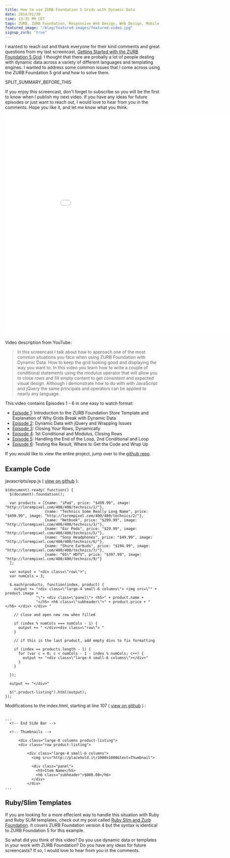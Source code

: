 ```yaml
---
title: How to use ZURB Foundation 5 Grids with Dynamic Data
date: 2014/01/30
time: 13:35 PM CET
tags: ZURB, ZURB Foundation, Responsive Web Design, Web Design, Mobile, Video
featured_image: "/blog/featured-images/featured-video.jpg"
signup_zurb: "true"
---
```


I wanted to reach out and thank everyone for their kind comments and great questions from my last screencast, [Getting Started with the ZURB Foundation 5 Grid](getting-started-with-the-zurb-foundation-5-grid). I thought that there are probally a lot of people dealing with dynamic data across a variety of different languages and templating engines. I wanted to address some common issues that I come across using the ZURB Foundation 5 grid and how to solve them.

SPLIT\_SUMMARY\_BEFORE\_THIS

If you enjoy this screencast, don't forget to subscribe so you will be the first to know when I publish my next video. If you have any ideas for future episodes or just want to reach out, I would love to hear from you in the comments. Hope you like it, and let me know what you think.

<div class="flex-video widescreen"><iframe width="960" height="720" src="//www.youtube.com/embed/UjN_aX84Qco?rel=0" frameborder="0" allowfullscreen></iframe></div>

Video description from YouTube:

> In this screencast I talk about how to approach one of the most common situations you face when using ZURB Foundation with Dynamic Data: How to keep the grid looking good and displaying the way you want to. In this video you learn how to write a couple of conditional statements using the modulus operator that will allow you to close rows and fill empty content to get consistent and expected visual design. Although I demonstrate how to do with with JavaScript and jQuery the same principals and operators can be applied to nearly any language.

This video contains Episodes 1 - 6 in one easy to watch format:

 * [Episode 1](http://www.youtube.com/watch?v=hSSitbSCn6Y&list=PL1gbVstzjPTbo5J9Efl0-gUk0wWBTyzb4): Introduction to the ZURB Foundation Store Template and Explanation of Why Grids Break with Dynamic Data
 * [Episode 2](http://www.youtube.com/watch?v=cWUurEPMrx4&list=PL1gbVstzjPTbo5J9Efl0-gUk0wWBTyzb4): Dynamic Data with jQuery and Wrapping Issues
 * [Episode 3](http://www.youtube.com/watch?v=t9RBHnMYRVk&list=PL1gbVstzjPTbo5J9Efl0-gUk0wWBTyzb4): Closing Your Rows, Dynamically
 * [Episode 4](http://www.youtube.com/watch?v=v4XVOa1lwCY&list=PL1gbVstzjPTbo5J9Efl0-gUk0wWBTyzb4): 1st Conditional and Modulus, Closing Rows
 * [Episode 5](http://www.youtube.com/watch?v=-z5qs8KwKpU&list=PL1gbVstzjPTbo5J9Efl0-gUk0wWBTyzb4): Handling the End of the Loop, 2nd Conditional and Loop
 * [Episode 6](http://www.youtube.com/watch?v=I5dD9sx3eI8&list=PL1gbVstzjPTbo5J9Efl0-gUk0wWBTyzb4): Testing the Result, Where to Get the Code and Wrap Up

If you would like to view the entire project, jump over to the [github repo](https://github.com/manofstone/demo-zurb-foundation-5-grids-with-dynamic-data).

## Example Code

javascripts/app.js ( [view on github](https://github.com/manofstone/demo-zurb-foundation-5-grids-with-dynamic-data/blob/master/js/app.js) ):

<pre><code class="javascript">$(document).ready( function() {
  $(document).foundation();

  var products = [{name: &quot;iPad&quot;, price: &quot;$499.99&quot;, image: &quot;http://lorempixel.com/400/400/technics/1/&quot;},
                  {name: &quot;Technics Some Really Long Name&quot;, price: &quot;$499.99&quot;, image: &quot;http://lorempixel.com/400/400/technics/2/&quot;},
                  {name: &quot;Netbook&quot;, price: &quot;$299.99&quot;, image: &quot;http://lorempixel.com/400/400/technics/3/&quot;},
                  {name: &quot;Ear Pods&quot;, price: &quot;$29.99&quot;, image: &quot;http://lorempixel.com/400/400/technics/5/&quot;},
                  {name: &quot;Sony Headphones&quot;, price: &quot;$49.99&quot;, image: &quot;http://lorempixel.com/400/400/technics/6/&quot;},
                  {name: &quot;Shure Earbuds&quot;, price: &quot;$194.99&quot;, image: &quot;http://lorempixel.com/400/400/technics/7/&quot;},
                  {name: &quot;65\&quot; HDTV&quot;, price: &quot;$397.99&quot;, image: &quot;http://lorempixel.com/400/400/technics/9/&quot;}
  ];

  var output = &quot;&lt;div class=\&quot;row\&quot;&gt;&quot;;
  var numCols = 3;

  $.each(products, function(index, product) {
    output += &quot;&lt;div class=\&quot;large-4 small-6 columns\&quot;&gt; &lt;img src=\&quot;&quot; + product.image +
              &quot;\&quot;&gt; &lt;div class=\&quot;panel\&quot;&gt; &lt;h5&gt;&quot; + product.name +
              &quot;&lt;/h5&gt; &lt;h6 class=\&quot;subheader\&quot;&gt;&quot; + product.price + &quot;&lt;/h6&gt; &lt;/div&gt; &lt;/div&gt; &quot;

    // close and open new row when filled

    if (index % numCols === numCols - 1) {
      output += &quot; &lt;/div&gt;&lt;div class=\&quot;row\&quot;&gt; &quot;
    }

    // if this is the last product, add empty divs to fix formatting

    if (index == products.length - 1) {
      for (var c = 0; c &lt; numCols - 1 - index % numCols; c++) {
        output += &quot;&lt;div class=\&quot;large-4 small-6 columns\&quot;&gt;&lt;/div&gt;&quot;
      }
    }

  });

  output += &quot;&lt;/div&gt;&quot;

  $(&quot;.product-listing&quot;).html(output);
});</code></pre>


Modifications to the index.html, starting at line 107 ( [view on github](https://github.com/manofstone/demo-zurb-foundation-5-grids-with-dynamic-data/blob/master/index.html) ) :

<pre><code class="html">
...
  &lt;!-- End Side Bar --&gt;

  &lt;!-- Thumbnails --&gt;

      &lt;div class=&quot;large-8 columns product-listing&quot;&gt;
      &lt;div class=&quot;row product-listing&quot;&gt;

          &lt;div class=&quot;large-4 small-6 columns&quot;&gt;
            &lt;img src=&quot;http://placehold.it/1000x1000&amp;text=Thumbnail&quot;&gt;

            &lt;div class=&quot;panel&quot;&gt;
              &lt;h5&gt;Item Name&lt;/h5&gt;
              &lt;h6 class=&quot;subheader&quot;&gt;$000.00&lt;/h6&gt;
            &lt;/div&gt;
          &lt;/div&gt;
...</code></pre>

## Ruby/Slim Templates

If you are looking for a more effecient way to handle this situation with Ruby and Ruby SLIM templates, check out my post called [Ruby Slim and Zurb Foundation](ruby-slim-and-zurb-foundation). It covers ZURB Foundation version 4 but the syntax is identical to ZURB Foundation 5 for this example.

So what did you think of this video? Do you use dynamic data or templates in your work with ZURB Foundation? Do you have any ideas for future screencasts? If so, I would love to hear from you in the comments.

